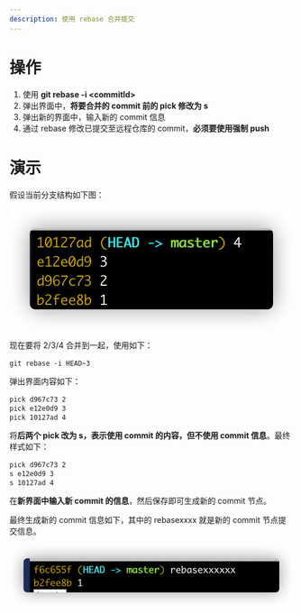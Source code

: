 ```yaml
---
description: 使用 rebase 合并提交
---
```


# 操作

1. 使用 **git rebase -i &lt;commitId\>**
2. 弹出界面中，**将要合并的 commit 前的 pick 修改为 s**
3. 弹出新的界面中，输入新的 commit 信息
4. 通过 rebase 修改已提交至远程仓库的 commit，**必须要使用强制 push**

# 演示

假设当前分支结构如下图：

![分支结构](./img/log1.png)

现在要将 2/3/4 合并到一起，使用如下：

```shell
git rebase -i HEAD~3
```

弹出界面内容如下：

```shell
pick d967c73 2
pick e12e0d9 3
pick 10127ad 4
```

将**后两个 pick 改为 s，表示使用 commit 的内容，但不使用 commit 信息**。最终样式如下：

```shell
pick d967c73 2
s e12e0d9 3
s 10127ad 4
```

在**新界面中输入新 commit 的信息**，然后保存即可生成新的 commit 节点。

最终生成新的 commit 信息如下，其中的 rebasexxxx 就是新的 commit 节点提交信息。

![分支结构](./img/log2.png)